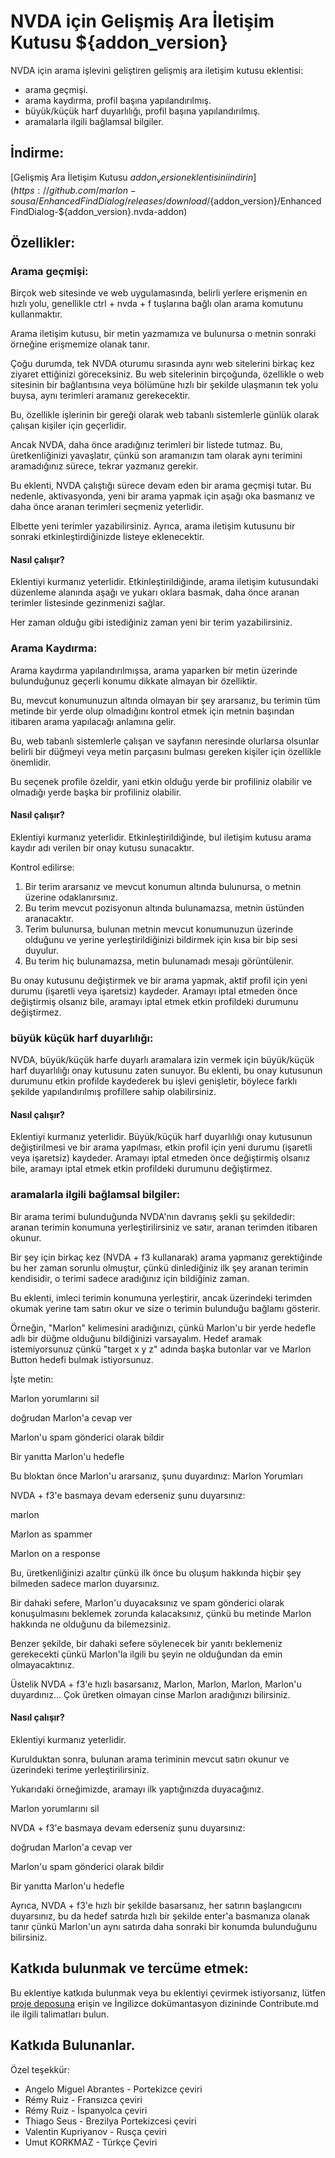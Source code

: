 # NVDA için Gelişmiş Ara İletişim Kutusu ${addon_version}
NVDA için arama işlevini geliştiren gelişmiş ara iletişim kutusu eklentisi:  

* arama geçmişi.  
* arama kaydırma, profil başına yapılandırılmış.  
* büyük/küçük harf duyarlılığı, profil başına yapılandırılmış.  
* aramalarla ilgili bağlamsal bilgiler.  

## İndirme:  
[Gelişmiş Ara İletişim Kutusu ${addon_version} eklentisini indirin](https://github.com/marlon-sousa/EnhancedFindDialog/releases/download/${addon_version}/EnhancedFindDialog-${addon_version}.nvda-addon)

## Özellikler:  

### Arama geçmişi:  
Birçok web sitesinde ve web uygulamasında, belirli yerlere erişmenin en hızlı yolu, genellikle ctrl + nvda + f tuşlarına bağlı olan arama komutunu kullanmaktır.  

Arama iletişim kutusu, bir metin yazmamıza ve bulunursa o metnin sonraki örneğine erişmemize olanak tanır.

Çoğu durumda, tek NVDA oturumu sırasında aynı web sitelerini birkaç kez ziyaret ettiğinizi göreceksiniz. Bu web sitelerinin birçoğunda, özellikle o web sitesinin bir bağlantısına veya bölümüne hızlı bir şekilde ulaşmanın tek yolu buysa, aynı terimleri aramanız gerekecektir.  

Bu, özellikle işlerinin bir gereği olarak web tabanlı sistemlerle günlük olarak çalışan kişiler için geçerlidir.  

Ancak NVDA, daha önce aradığınız terimleri bir listede tutmaz. Bu, üretkenliğinizi yavaşlatır, çünkü son aramanızın tam olarak aynı terimini aramadığınız sürece, tekrar yazmanız gerekir.  

Bu eklenti, NVDA çalıştığı sürece devam eden bir arama geçmişi tutar. Bu nedenle, aktivasyonda, yeni bir arama yapmak için aşağı oka basmanız ve daha önce aranan terimleri seçmeniz yeterlidir.  

Elbette yeni terimler yazabilirsiniz. Ayrıca, arama iletişim kutusunu bir sonraki etkinleştirdiğinizde listeye eklenecektir.  

#### Nasıl çalışır?  

Eklentiyi kurmanız yeterlidir. Etkinleştirildiğinde, arama iletişim kutusundaki düzenleme alanında aşağı ve yukarı oklara basmak, daha önce aranan terimler listesinde gezinmenizi sağlar.  

Her zaman olduğu gibi istediğiniz zaman yeni bir terim yazabilirsiniz.  

### Arama Kaydırma:  

Arama kaydırma yapılandırılmışsa, arama yaparken bir metin üzerinde bulunduğunuz geçerli konumu dikkate almayan bir özelliktir.  

Bu, mevcut konumunuzun altında olmayan bir şey ararsanız, bu terimin tüm metinde bir yerde olup olmadığını kontrol etmek için metnin başından itibaren arama yapılacağı anlamına gelir.  

Bu, web tabanlı sistemlerle çalışan ve sayfanın neresinde olurlarsa olsunlar belirli bir düğmeyi veya metin parçasını bulması gereken kişiler için özellikle önemlidir.  

Bu seçenek profile özeldir, yani etkin olduğu yerde bir profiliniz olabilir ve olmadığı yerde başka bir profiliniz olabilir.  

#### Nasıl çalışır?  

Eklentiyi kurmanız yeterlidir. Etkinleştirildiğinde, bul iletişim kutusu arama kaydır adı verilen bir onay kutusu sunacaktır.  

Kontrol edilirse:  

1. Bir terim ararsanız ve mevcut konumun altında bulunursa, o metnin üzerine odaklanırsınız.  
2. Bu terim mevcut pozisyonun altında bulunamazsa, metnin üstünden aranacaktır.  
3. Terim bulunursa, bulunan metnin mevcut konumunuzun üzerinde olduğunu ve yerine yerleştirildiğinizi bildirmek için kısa bir bip sesi duyulur.  
4. Bu terim hiç bulunamazsa, metin bulunamadı mesajı görüntülenir.  

Bu onay kutusunu değiştirmek ve bir arama yapmak, aktif profil için yeni durumu (işaretli veya işaretsiz) kaydeder. Aramayı iptal etmeden önce değiştirmiş olsanız bile, aramayı iptal etmek etkin profildeki durumunu değiştirmez.  

### büyük küçük harf duyarlılığı:  

NVDA, büyük/küçük harfe duyarlı aramalara izin vermek için büyük/küçük harf duyarlılığı onay kutusunu zaten sunuyor. Bu eklenti, bu onay kutusunun durumunu etkin profilde kaydederek bu işlevi genişletir, böylece farklı şekilde yapılandırılmış profillere sahip olabilirsiniz.  

#### Nasıl çalışır?  

Eklentiyi kurmanız yeterlidir. Büyük/küçük harf duyarlılığı onay kutusunun değiştirilmesi ve bir arama yapılması, etkin profil için yeni durumu (işaretli veya işaretsiz) kaydeder. Aramayı iptal etmeden önce değiştirmiş olsanız bile, aramayı iptal etmek etkin profildeki durumunu değiştirmez.  

### aramalarla ilgili bağlamsal bilgiler:  

Bir arama terimi bulunduğunda NVDA'nın davranış şekli şu şekildedir: aranan terimin konumuna yerleştirilirsiniz ve satır, aranan terimden itibaren okunur.  

Bir şey için birkaç kez (NVDA + f3 kullanarak) arama yapmanız gerektiğinde bu her zaman sorunlu olmuştur, çünkü dinlediğiniz ilk şey aranan terimin kendisidir, o terimi sadece aradığınız için bildiğiniz zaman.  

Bu eklenti, imleci terimin konumuna yerleştirir, ancak üzerindeki terimden okumak yerine tam satırı okur ve size o terimin bulunduğu bağlamı gösterir.  

Örneğin, "Marlon" kelimesini aradığınızı, çünkü Marlon'u bir yerde hedefle adlı bir düğme olduğunu bildiğinizi varsayalım. Hedef aramak istemiyorsunuz çünkü "target x y z" adında başka butonlar var ve Marlon Button hedefi bulmak istiyorsunuz.

İşte metin:  

Marlon yorumlarını sil  

doğrudan Marlon'a cevap ver  

Marlon'u spam gönderici olarak bildir  

Bir yanıtta Marlon'u hedefle  

Bu bloktan önce Marlon'u ararsanız, şunu duyardınız:
Marlon Yorumları  

NVDA + f3'e basmaya devam ederseniz şunu duyarsınız:  

marlon  

Marlon as spammer

Marlon on a response

Bu, üretkenliğinizi azaltır çünkü ilk önce bu oluşum hakkında hiçbir şey bilmeden sadece marlon duyarsınız.  

Bir dahaki sefere, Marlon'u duyacaksınız ve spam gönderici olarak konuşulmasını beklemek zorunda kalacaksınız, çünkü bu metinde Marlon hakkında ne olduğunu da bilemezsiniz.  

Benzer şekilde, bir dahaki sefere söylenecek bir yanıtı beklemeniz gerekecekti çünkü Marlon'la ilgili bu şeyin ne olduğundan da emin olmayacaktınız.  

Üstelik NVDA + f3'e hızlı basarsanız, Marlon, Marlon, Marlon, Marlon'u duyardınız... Çok üretken olmayan cinse Marlon aradığınızı bilirsiniz.  

#### Nasıl çalışır?  

Eklentiyi kurmanız yeterlidir.

Kurulduktan sonra, bulunan arama teriminin mevcut satırı okunur ve üzerindeki terime yerleştirilirsiniz.  

Yukarıdaki örneğimizde, aramayı ilk yaptığınızda duyacağınız.  

Marlon yorumlarını sil  

NVDA + f3'e basmaya devam ederseniz şunu duyarsınız:  

doğrudan Marlon'a cevap ver  

Marlon'u spam gönderici olarak bildir  

Bir yanıtta Marlon'u hedefle  

Ayrıca, NVDA + f3'e hızlı bir şekilde basarsanız, her satırın başlangıcını duyarsınız, bu da hedef satırda hızlı bir şekilde enter'a basmanıza olanak tanır çünkü Marlon'un aynı satırda daha sonraki bir konumda bulunduğunu bilirsiniz.  

## Katkıda bulunmak ve tercüme etmek:  

Bu eklentiye katkıda bulunmak veya bu eklentiyi çevirmek istiyorsanız, lütfen [proje deposuna](https://github.com/marlon-sousa/EnhancedFindDialog) erişin ve İngilizce dokümantasyon dizininde Contribute.md ile ilgili talimatları bulun.  

## Katkıda Bulunanlar.  

Özel teşekkür:  


* Angelo Miguel Abrantes - Portekizce çeviri  
* Rémy Ruiz - Fransızca çeviri
* Rémy Ruiz - İspanyolca çeviri  
*  Thiago Seus - Brezilya Portekizcesi çeviri  
* Valentin Kupriyanov - Rusça çeviri  
* Umut KORKMAZ - Türkçe Çeviri  
